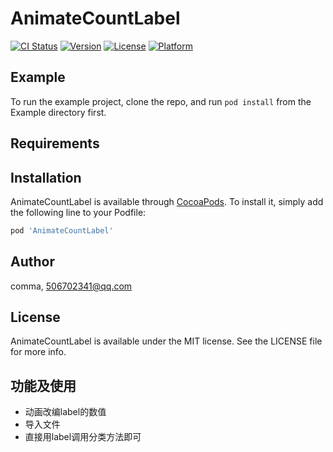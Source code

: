 # AnimateCountLabel

[![CI Status](http://img.shields.io/travis/comma/AnimateCountLabel.svg?style=flat)](https://travis-ci.org/comma/AnimateCountLabel)
[![Version](https://img.shields.io/cocoapods/v/AnimateCountLabel.svg?style=flat)](http://cocoapods.org/pods/AnimateCountLabel)
[![License](https://img.shields.io/cocoapods/l/AnimateCountLabel.svg?style=flat)](http://cocoapods.org/pods/AnimateCountLabel)
[![Platform](https://img.shields.io/cocoapods/p/AnimateCountLabel.svg?style=flat)](http://cocoapods.org/pods/AnimateCountLabel)

## Example

To run the example project, clone the repo, and run `pod install` from the Example directory first.

## Requirements

## Installation

AnimateCountLabel is available through [CocoaPods](http://cocoapods.org). To install
it, simply add the following line to your Podfile:

```ruby
pod 'AnimateCountLabel'
```

## Author

comma, 506702341@qq.com

## License

AnimateCountLabel is available under the MIT license. See the LICENSE file for more info.

## 功能及使用

* 动画改编label的数值
* 导入文件
* 直接用label调用分类方法即可
